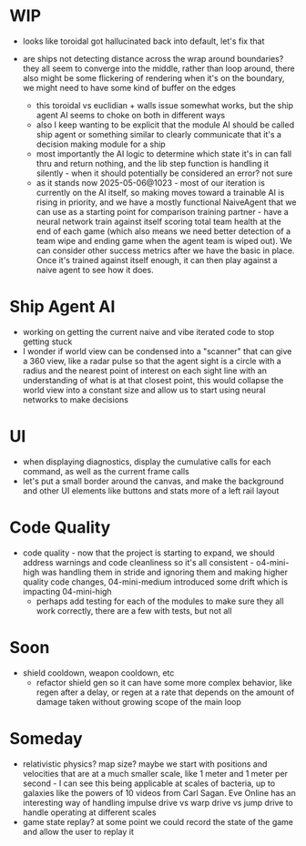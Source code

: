 # WIP
* looks like toroidal got hallucinated back into default, let's fix that

* are ships not detecting distance across the wrap around boundaries? they all seem to converge into the middle, rather than loop around, there also might be some flickering of rendering when it's on the boundary, we might need to have some kind of buffer on the edges
    * this toroidal vs euclidian + walls issue somewhat works, but the ship agent AI seems to choke on both in different ways
    * also I keep wanting to be explicit that the module AI should be called ship agent or something similar to clearly communicate that it's a decision making module for a ship
    * most importantly the AI logic to determine which state it's in can fall thru and return nothing, and the lib step function is handling it silently - when it should potentially be considered an error? not sure
    * as it stands now 2025-05-06@1023 - most of our iteration is currently on the AI itself, so making moves toward a trainable AI is rising in priority, and we have a mostly functional NaiveAgent that we can use as a starting point for comparison training partner - have a neural network train against itself scoring total team health at the end of each game (which also means we need better detection of a team wipe and ending game when the agent team is wiped out). We can consider other success metrics after we have the basic in place. Once it's trained against itself enough, it can then play against a naive agent to see how it does.


# Ship Agent AI
* working on getting the current naive and vibe iterated code to stop getting stuck
* I wonder if world view can be condensed into a "scanner" that can give a 360 view, like a radar pulse so that the agent sight is a circle with a radius and the nearest point of interest on each sight line with an understanding of what is at that closest point, this would collapse the world view into a constant size and allow us to start using neural networks to make decisions


# UI
* when displaying diagnostics, display the cumulative calls for each command, as well as the current frame calls
* let's put a small border around the canvas, and make the background and other UI elements like buttons and stats more of a left rail layout


# Code Quality
* code quality - now that the project is starting to expand, we should address warnings and code cleanliness so it's all consistent - o4-mini-high was handling them in stride and ignoring them and making higher quality code changes, 04-mini-medium introduced some drift which is impacting 04-mini-high
    * perhaps add testing for each of the modules to make sure they all work correctly, there are a few with tests, but not all


# Soon
* shield cooldown, weapon cooldown, etc
    * refactor shield gen so it can have some more complex behavior, like regen after a delay, or regen at a rate that depends on the amount of damage taken without growing scope of the main loop


# Someday
* relativistic physics? map size? maybe we start with positions and velocities that are at a much smaller scale, like 1 meter and 1 meter per second - I can see this being applicable at scales of bacteria, up to galaxies like the powers of 10 videos from Carl Sagan. Eve Online has an interesting way of handling impulse drive vs warp drive vs jump drive to handle operating at different scales
* game state replay? at some point we could record the state of the game and allow the user to replay it